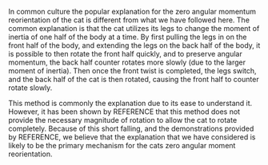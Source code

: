 In common culture the popular explanation for the zero angular momentum
reorientation of the cat is different from what we have followed here. The
common explanation is that the cat utilizes its legs to change the moment of
inertia of one half of the body at a time. By first pulling the legs in on the
front half of the body, and extending the legs on the back half of the body, it
is possible to then rotate the front half quickly, and to preserve angular
momentum, the back half counter rotates more slowly (due to the larger moment
of inertia). Then once the front twist is completed, the legs switch, and the
back half of the cat is then rotated, causing the front half to counter rotate
slowly.

This method is commonly the explanation due to its ease to understand it.
However, it has been shown by REFERENCE that this method does not provide the
necessary magnitude of rotation to allow the cat to rotate completely.  Because
of this short falling, and the demonstrations provided by REFERENCE, we believe
that the explanation that we have considered is likely to be the primary
mechanism for the cats zero angular moment reorientation.
